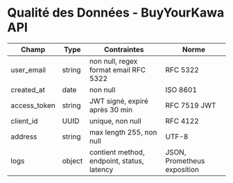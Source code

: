# Qualité des Données - BuyYourKawa API

| Champ          | Type    | Contraintes                                      | Norme         |
|----------------|---------|--------------------------------------------------|---------------|
| user_email     | string  | non null, regex format email RFC 5322            | RFC 5322      |
| created_at     | date    | non null                                         | ISO 8601      |
| access_token   | string  | JWT signé, expiré après 30 min                   | RFC 7519 JWT  |
| client_id      | UUID    | unique, non null                                 | RFC 4122      |
| address        | string  | max length 255, non null                         | UTF-8         |
| logs           | object  | contient method, endpoint, status, latency       | JSON, Prometheus exposition |
